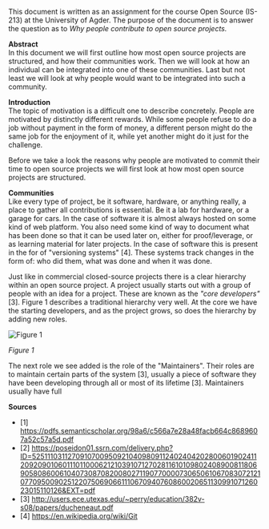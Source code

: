 This document is written as an assignment for the course Open Source (IS-213) at the University of Agder. The purpose of the document is to answer the question as to *Why people contribute to open source projects.*

**Abstract**  
In this document we will first outline how most open source projects are structured, and how their communities work. Then we will look at how an individual can be integrated into one of these communities. Last but not least we will look at why people would want to be integrated into such a community.

**Introduction**  
The topic of motivation is a difficult one to describe concretely. People are motivated by distinctly different rewards. While some people refuse to do a job without payment in the form of money, a different person might do the same job for the enjoyment of it, while yet another might do it just for the challenge.

Before we take a look the reasons why people are motivated to commit their time to open source projects we will first look at how most open source projects are structured.

**Communities**   
Like every type of project, be it software, hardware, or anything really, a place to gather all contributions is essential. Be it a lab for hardware, or a garage for cars. In the case of software it is almost always hosted on some kind of web platform. You also need some kind of way to document what has been done so that it can be used later on, either for proof/leverage, or as learning material for later projects. In the case of software this is present in the for of "versioning systems" [4]. These systems track changes in the form of: who did them, what was done and when it was done.

 Just like in commercial closed-source projects there is a clear hierarchy within an open source project. A project usually starts out with a group of people with an idea for a project. These are known as the *"core developers"* [3]. Figure 1 describes a traditional hierarchy very well. At the core we have the starting developers, and as the project grows, so does the hierarchy by adding new roles.

![Figure 1 ](https://ai2-s2-public.s3.amazonaws.com/figures/2017-08-08/9e13b0df8c772d05019d54c453a51942151938ca/3-Figure1-1.png)

*Figure 1*

The next role we see added is the role of the "Maintainers". Their roles are to maintain certain parts of the system [3], usually a piece of software they have been developing through all or most of its lifetime [3]. Maintainers usually have full

**Sources**
* [1] https://pdfs.semanticscholar.org/98a6/c566a7e28a48facb664c8689607a52c57a5d.pdf
* [2] https://poseidon01.ssrn.com/delivery.php?ID=525111031127091070095092104098091124024042028006019024112092090106011101100062121039107127028116101098024089008118069058086006104073087082008027119077000073065061067083072121077095009025122075069066111067094076086002065113099107126023015110126&EXT=pdf
* [3] http://users.ece.utexas.edu/~perry/education/382v-s08/papers/ducheneaut.pdf
* [4] https://en.wikipedia.org/wiki/Git
